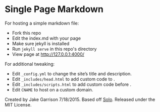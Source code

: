 
# Single Page Markdown

For hosting a simple markdown file:

* Fork this repo
* Edit the index.md with your page
* Make sure jekyll is installed
* Run `jekyll serve` in this repo's directory
* View page at <http://127.0.0.1:4000/>

For additional tweaking:

* Edit `_config.yml` to change the site’s title and description.
* Edit `_includes/head.html` to add custom code to <head>.
* Edit `_includes/scripts.html` to add custom code before </body>.
* Edit `CNAME` to host on a custom domain.

Created by Jake Garrison 7/18/2015. Based off [Solo](https://github.com/chibicode/solo). Released under the MIT License.
